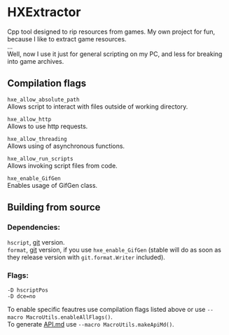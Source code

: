 # HXExtractor
Cpp tool designed to rip resources from games. My own project for fun, because I like to extract game resources.  
...  
Well, now I use it just for general scripting on my PC, and less for breaking into game archives.

## Compilation flags

`hxe_allow_absolute_path`  
Allows script to interact with files outside of working directory.

`hxe_allow_http`  
Allows to use http requests.

`hxe_allow_threading`  
Allows using of asynchronous functions.

`hxe_allow_run_scripts`  
Allows invoking script files from code.

`hxe_enable_GifGen`  
Enables usage of GifGen class.  

## Building from source

### Dependencies:
`hscript`, [git](https://github.com/haxefoundation/hscript) version.  
`format`, [git](https://github.com/haxefoundation/format) version, if you use `hxe_enable_GifGen` (stable will do as soon as they release version with `git.format.Writer` included).

### Flags:
```
-D hscriptPos
-D dce=no
```
To enable specific feautres use compilation flags listed above or use `--macro MacroUtils.enableAllFlags()`.  
To generate [API.md](API.md) use `--macro MacroUtils.makeApiMd()`.

